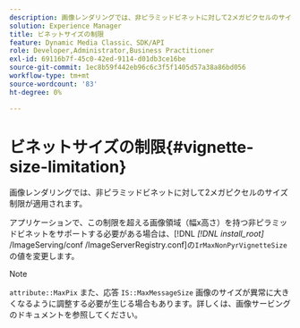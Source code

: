 ```yaml
---
description: 画像レンダリングでは、非ピラミッドビネットに対して2メガピクセルのサイズ制限が適用されます。
solution: Experience Manager
title: ビネットサイズの制限
feature: Dynamic Media Classic、SDK/API
role: Developer,Administrator,Business Practitioner
exl-id: 69116b7f-45c0-42ed-9114-d01db3ce16be
source-git-commit: 1ec8b59f442eb96c6c3f5f1405d57a38a86bd056
workflow-type: tm+mt
source-wordcount: '83'
ht-degree: 0%

---
```


# ビネットサイズの制限{#vignette-size-limitation}

画像レンダリングでは、非ピラミッドビネットに対して2メガピクセルのサイズ制限が適用されます。

アプリケーションで、この制限を超える画像領域（幅x高さ）を持つ非ピラミッドビネットをサポートする必要がある場合は、[!DNL *[!DNL install_root]* /ImageServing/conf /ImageServerRegistry.conf]の`IrMaxNonPyrVignetteSize`の値を変更します。

>[!NOTE]
>
>`attribute::MaxPix` また、応答 `IS::MaxMessageSize` 画像のサイズが異常に大きくなるように調整する必要が生じる場合もあります。詳しくは、画像サービングのドキュメントを参照してください。
